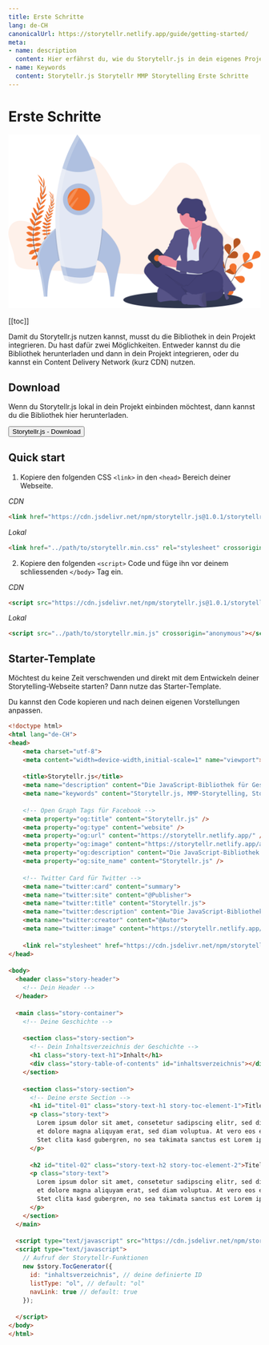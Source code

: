 ```yaml
---
title: Erste Schritte
lang: de-CH
canonicalUrl: https://storytellr.netlify.app/guide/getting-started/
meta:
- name: description
  content: Hier erfährst du, wie du Storytellr.js in dein eigenes Projekt integrierst.
- name: Keywords
  content: Storytellr.js Storytellr MMP Storytelling Erste Schritte
---
```


# Erste Schritte
![Erste Schritte mit Storytellr.js](../../assets/illustration/undraw_maker_launch.svg)

[[toc]]

Damit du Storytellr.js nutzen kannst, musst du die Bibliothek in dein Projekt integrieren.
Du hast dafür zwei Möglichkeiten. Entweder kannst du die Bibliothek herunterladen und dann in dein
Projekt integrieren, oder du kannst ein Content Delivery Network (kurz CDN) nutzen.

## Download
Wenn du Storytellr.js lokal in dein Projekt einbinden möchtest, dann kannst du die Bibliothek hier herunterladen.

<a class="button-a" href="https://storytellr.netlify.app/downloads/Storytellr-V1.0.1.zip">
  <button>
    Storytellr.js - Download
  </button>
</a>

## Quick start
1. Kopiere den folgenden CSS `<link>` in den `<head>` Bereich deiner Webseite.

*CDN*
```html
<link href="https://cdn.jsdelivr.net/npm/storytellr.js@1.0.1/storytellr.min.css" rel="stylesheet" crossorigin="anonymous">
```

*Lokal*
```html
<link href="../path/to/storytellr.min.css" rel="stylesheet" crossorigin="anonymous">
```

2. Kopiere den folgenden `<script>` Code und füge ihn vor deinem schliessenden `</body>` Tag ein.

*CDN*
```html
<script src="https://cdn.jsdelivr.net/npm/storytellr.js@1.0.1/storytellr.min.js" crossorigin="anonymous"></script>
```

*Lokal*
```html
<script src="../path/to/storytellr.min.js" crossorigin="anonymous"></script>
```

## Starter-Template
Möchtest du keine Zeit verschwenden und direkt mit dem Entwickeln deiner Storytelling-Webseite starten? Dann
nutze das Starter-Template.

Du kannst den Code kopieren und nach deinen eigenen Vorstellungen anpassen.
```html
<!doctype html>
<html lang="de-CH">
<head>
    <meta charset="utf-8">
    <meta content="width=device-width,initial-scale=1" name="viewport">

    <title>Storytellr.js</title>
    <meta name="description" content="Die JavaScript-Bibliothek für Geschichtenerzähler" />
    <meta name="keywords" content="Storytellr.js, MMP-Storytelling, Storytelling im Web" />
  
    <!-- Open Graph Tags für Facebook -->
    <meta property="og:title" content="Storytellr.js" />
    <meta property="og:type" content="website" />
    <meta property="og:url" content="https://storytellr.netlify.app/" />
    <meta property="og:image" content="https://storytellr.netlify.app/assets/logo/storytellr-large.svg" />
    <meta property="og:description" content="Die JavaScript-Bibliothek für Geschichtenerzähler" />
    <meta property="og:site_name" content="Storytellr.js" />
  
    <!-- Twitter Card für Twitter -->
    <meta name="twitter:card" content="summary">
    <meta name="twitter:site" content="@Publisher">
    <meta name="twitter:title" content="Storytellr.js">
    <meta name="twitter:description" content="Die JavaScript-Bibliothek für Geschichtenerzähler">
    <meta name="twitter:creator" content="@Autor">
    <meta name="twitter:image" content="https://storytellr.netlify.app/assets/logo/storytellr-large.svg">
  
    <link rel="stylesheet" href="https://cdn.jsdelivr.net/npm/storytellr.js@1.0.1/storytellr.min.css">
</head>

<body>
  <header class="story-header">
    <!-- Dein Header -->
  </header>
  
  <main class="story-container">
    <!-- Deine Geschichte -->

    <section class="story-section">
      <!-- Dein Inhaltsverzeichnis der Geschichte -->
      <h1 class="story-text-h1">Inhalt</h1>
      <div class="story-table-of-contents" id="inhaltsverzeichnis"></div>
    </section>

    <section class="story-section">
      <!-- Deine erste Section -->
      <h1 id="titel-01" class="story-text-h1 story-toc-element-1">Title 1</h1>
      <p class="story-text">
        Lorem ipsum dolor sit amet, consetetur sadipscing elitr, sed diam nonumy eirmod tempor invidunt ut labore 
        et dolore magna aliquyam erat, sed diam voluptua. At vero eos et accusam et justo duo dolores et ea rebum. 
        Stet clita kasd gubergren, no sea takimata sanctus est Lorem ipsum dolor sit amet.
      </p>
      
      <h2 id="titel-02" class="story-text-h2 story-toc-element-2">Titel 2</h2>
      <p class="story-text">
        Lorem ipsum dolor sit amet, consetetur sadipscing elitr, sed diam nonumy eirmod tempor invidunt ut labore
        et dolore magna aliquyam erat, sed diam voluptua. At vero eos et accusam et justo duo dolores et ea rebum.
        Stet clita kasd gubergren, no sea takimata sanctus est Lorem ipsum dolor sit amet.
      </p>
    </section>
  </main>
  
  <script type="text/javascript" src="https://cdn.jsdelivr.net/npm/storytellr.js@1.0.1/storytellr.min.js" ></script>
  <script type="text/javascript">
    // Aufruf der Storytellr-Funktionen
    new $story.TocGenerator({
      id: "inhaltsverzeichnis", // deine definierte ID
      listType: "ol", // default: "ol" 
      navLink: true // default: true
    });

  </script>
</body>
</html>
```
